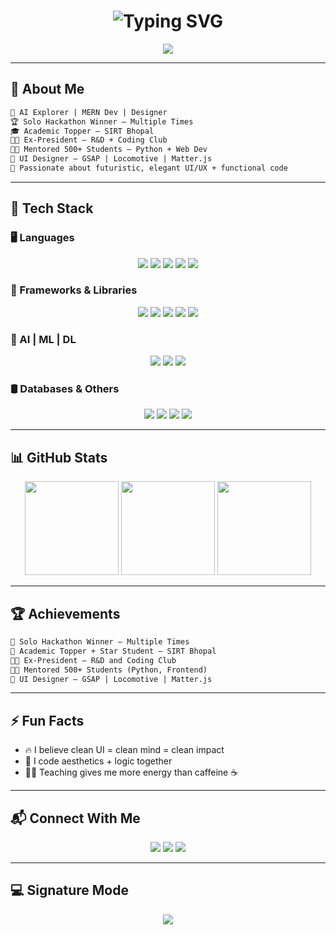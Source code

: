 <h1 align="center">
  <img src="https://readme-typing-svg.demolab.com?font=Fira+Code&size=24&pause=1000&color=00F7FF&center=true&vCenter=true&width=450&lines=Hey+%F0%9F%91%8B%2C+I'm+Shreyank+Agrawal!;AI+%7C+Full+Stack+%7C+Mentor+%7C+UI+Designer" alt="Typing SVG" />
</h1>

<p align="center">
  <img src="https://komarev.com/ghpvc/?username=Shreyank108&label=Profile%20Views&color=6556CD&style=flat" />
</p>

---

## 🧠 About Me

```txt
🔭 AI Explorer | MERN Dev | Designer  
🏆 Solo Hackathon Winner – Multiple Times  
🎓 Academic Topper – SIRT Bhopal  
🧑‍💼 Ex-President – R&D + Coding Club  
👨‍🏫 Mentored 500+ Students – Python + Web Dev  
🎨 UI Designer – GSAP | Locomotive | Matter.js  
🎯 Passionate about futuristic, elegant UI/UX + functional code
```

---

## 💼 Tech Stack

### 🖥️ Languages
<p align="center">
  <img src="https://img.shields.io/badge/C++-00599C?style=for-the-badge&logo=c%2B%2B&logoColor=white"/>
  <img src="https://img.shields.io/badge/Python-FFD43B?style=for-the-badge&logo=python&logoColor=blue"/>
  <img src="https://img.shields.io/badge/JavaScript-F7DF1E?style=for-the-badge&logo=javascript&logoColor=black"/>
  <img src="https://img.shields.io/badge/HTML-E34F26?style=for-the-badge&logo=html5&logoColor=white"/>
  <img src="https://img.shields.io/badge/CSS-1572B6?style=for-the-badge&logo=css3&logoColor=white"/>
</p>

### 🧱 Frameworks & Libraries
<p align="center">
  <img src="https://img.shields.io/badge/React-20232A?style=for-the-badge&logo=react&logoColor=61DAFB"/>
  <img src="https://img.shields.io/badge/Node.js-339933?style=for-the-badge&logo=nodedotjs&logoColor=white"/>
  <img src="https://img.shields.io/badge/Express.js-404D59?style=for-the-badge"/>
  <img src="https://img.shields.io/badge/Tailwind_CSS-38B2AC?style=for-the-badge&logo=tailwind-css&logoColor=white"/>
  <img src="https://img.shields.io/badge/GSAP-88CE02?style=for-the-badge&logo=greensock&logoColor=black"/>
</p>

### 🧠 AI | ML | DL
<p align="center">
  <img src="https://img.shields.io/badge/TensorFlow-FF6F00?style=for-the-badge&logo=TensorFlow&logoColor=white"/>
  <img src="https://img.shields.io/badge/PyTorch-EE4C2C?style=for-the-badge&logo=PyTorch&logoColor=white"/>
  <img src="https://img.shields.io/badge/OpenCV-5C3EE8?style=for-the-badge&logo=OpenCV&logoColor=white"/>
</p>

### 🛢️ Databases & Others
<p align="center">
  <img src="https://img.shields.io/badge/MongoDB-4EA94B?style=for-the-badge&logo=mongodb&logoColor=white"/>
  <img src="https://img.shields.io/badge/Mongoose-880000?style=for-the-badge&logo=mongoose&logoColor=white"/>
  <img src="https://img.shields.io/badge/Firebase-FFCA28?style=for-the-badge&logo=firebase&logoColor=black"/>
  <img src="https://img.shields.io/badge/Socket.io-010101?style=for-the-badge&logo=socket.io&logoColor=white"/>
</p>

---

## 📊 GitHub Stats

<div align="center">
  <img src="https://github-readme-stats.vercel.app/api?username=Shreyank108&show_icons=true&theme=tokyonight&hide_border=true&custom_title=GitHub+Stats" height="150" />
  <img src="https://github-readme-streak-stats.herokuapp.com/?user=Shreyank108&theme=tokyonight&hide_border=true" height="150"/>
  <img src="https://github-readme-stats.vercel.app/api/top-langs/?username=Shreyank108&layout=compact&theme=tokyonight&hide_border=true" height="150"/>
</div>

---

## 🏆 Achievements

```txt
🚀 Solo Hackathon Winner – Multiple Times  
🏅 Academic Topper + Star Student – SIRT Bhopal  
👨‍🔬 Ex-President – R&D and Coding Club  
👨‍🏫 Mentored 500+ Students (Python, Frontend)  
🎨 UI Designer – GSAP | Locomotive | Matter.js  
```

---

## ⚡ Fun Facts

- 🔥 I believe clean UI = clean mind = clean impact
- 🧠 I code aesthetics + logic together
- 🧑‍🎓 Teaching gives me more energy than caffeine ☕

---

## 📬 Connect With Me

<p align="center">
  <a href="mailto:shreyankofficial@gmail.com"><img src="https://img.shields.io/badge/Gmail-%23EA4335?style=for-the-badge&logo=gmail&logoColor=white"/></a>
  <a href="https://www.linkedin.com/in/shreyankagrawal/"><img src="https://img.shields.io/badge/LinkedIn-%230A66C2?style=for-the-badge&logo=linkedin&logoColor=white"/></a>
  <a href="https://github.com/Shreyank108"><img src="https://img.shields.io/badge/GitHub-%23121011?style=for-the-badge&logo=github&logoColor=white"/></a>
</p>

---

## 💻 Signature Mode

<p align="center">
  <img src="https://readme-typing-svg.demolab.com?font=Fira+Code&duration=3000&pause=1000&color=F7F7F7&center=true&width=400&lines=Crafting+Future-ready+Code+with+Design+in+Mind..." />
</p>
